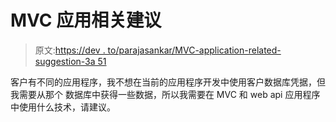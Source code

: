 # MVC 应用相关建议

> 原文:[https://dev . to/parajasankar/MVC-application-related-suggestion-3a 51](https://dev.to/parajasankar/mvc-application-related-suggestion-3a51)

客户有不同的应用程序，我不想在当前的应用程序开发中使用客户数据库凭据，但我需要从那个
数据库中获得一些数据，所以我需要在 MVC 和 web api 应用程序中使用什么技术，请建议。
